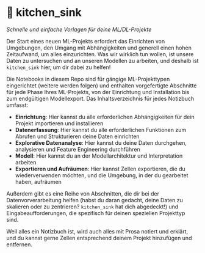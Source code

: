 # 🚰 kitchen_sink

*Schnelle und einfache Vorlagen für deine ML/DL-Projekte*

Der Start eines neuen ML-Projekts erfordert das Einrichten von Umgebungen, den Umgang mit Abhängigkeiten und generell einen hohen Zeitaufwand, um alles einzurichten. Was wir wirklich tun wollen, ist unsere Daten zu untersuchen und an unseren Modellen zu arbeiten, und deshalb ist `kitchen_sink` hier, um dir dabei zu helfen!

Die Notebooks in diesem Repo sind für gängige ML-Projekttypen eingerichtet (weitere werden folgen) und enthalten vorgefertigte Abschnitte für jede Phase Ihres ML-Projekts, von der Einrichtung und Installation bis zum endgültigen Modellexport. Das Inhaltsverzeichnis für jedes Notizbuch umfasst:

- **Einrichtung**: Hier kannst du alle erforderlichen Abhängigkeiten für dein Projekt importieren und installieren
- **Datenerfassung**: Hier kannst du alle erforderlichen Funktionen zum Abrufen und Strukturieren deine Daten einrichten
- **Explorative Datenanalyse**: Hier kannst du deine Daten durchgehen, analysieren und Feature Engineering durchführen
- **Modell**: Hier kannst du an der Modellarchitektur und Interpretation arbeiten
- **Exportieren und Aufräumen**: Hier kannst Zellen exportieren, die du wiederverwenden möchten, und die Umgebung, in der du gearbeitet haben, aufräumen

Außerdem gibt es eine Reihe von Abschnitten, die dir bei der Datenvorverarbeitung helfen (habst du daran gedacht, deine Daten zu skalieren oder zu zentrieren? `kitchen_sink` hat dich abgedeckt!) und Eingabeaufforderungen, die spezifisch für deinen speziellen Projekttyp sind.

Weil alles ein Notizbuch ist, wird auch alles mit Prosa notiert und erklärt, und du kannst gerne Zellen entsprechend deinem Projekt hinzufügen und entfernen.